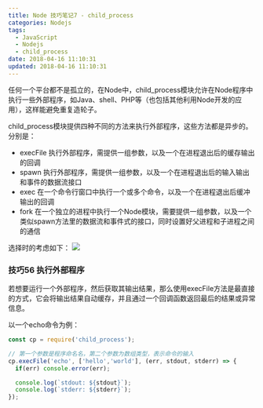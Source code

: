 ```yaml
---
title: Node 技巧笔记7 - child_process
categories: Nodejs
tags:
  - JavaScript
  - Nodejs
  - child_process
date: 2018-04-16 11:10:31
updated: 2018-04-16 11:10:31
---
```


任何一个平台都不是孤立的，在Node中，child_process模块允许在Node程序中执行一些外部程序，如Java、shell、PHP等（也包括其他利用Node开发的应用），这样能避免重复造轮子。

child_process模块提供四种不同的方法来执行外部程序，这些方法都是异步的。分别是：
- execFile 执行外部程序，需提供一组参数，以及一个在进程退出后的缓存输出的回调
- spawn 执行外部程序，需提供一组参数，以及一个在进程退出后的输入输出和事件的数据流接口
- exec 在一个命令行窗口中执行一个或多个命令，以及一个在进程退出后缓冲输出的回调
- fork 在一个独立的进程中执行一个Node模块，需要提供一组参数，以及一个类似spawn方法里的数据流和事件式的接口，同时设置好父进程和子进程之间的通信

选择时的考虑如下：
![](1.png)

### 技巧56 执行外部程序
若想要运行一个外部程序，然后获取其输出结果，那么使用execFile方法是最直接的方式，它会将输出结果自动缓存，并且通过一个回调函数返回最后的结果或异常信息。

以一个echo命令为例：
```js
const cp = require('child_process');

// 第一个参数是程序命名名，第二个参数为数组类型，表示命令的输入
cp.execFile('echo', ['hello','world'], (err, stdout, stderr) => {
  if(err) console.error(err);

  console.log(`stdout: ${stdout}`);
  console.log(`stderr: ${stderr}`);
});
```
